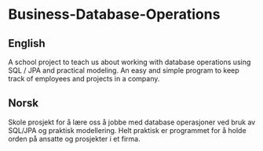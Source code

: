 # Business-Database-Operations

## English
A school project to teach us about working with database operations using SQL / JPA and practical modeling. An easy and simple program to keep track of employees and projects in a company. 

## Norsk
Skole prosjekt for å lære oss å jobbe med database operasjoner ved bruk av SQL/JPA og praktisk modellering. Helt praktisk er programmet for å holde orden på ansatte og prosjekter i et firma.
